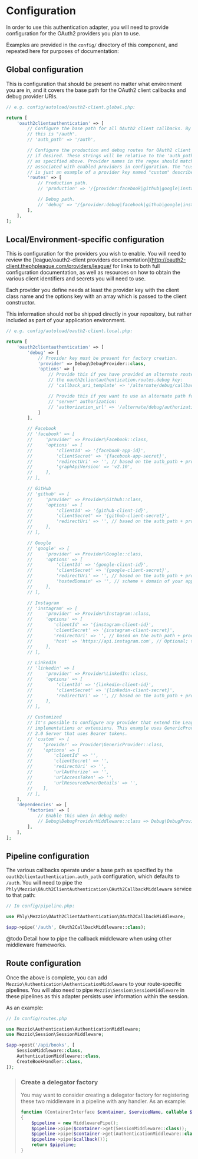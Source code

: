 # Configuration

In order to use this authentication adapter, you will need to provide
configuration for the OAuth2 providers you plan to use.

Examples are provided in the `config/` directory of this component, and repeated
here for purposes of documentation:

## Global configuration

This is configuration that should be present no matter what environment you are
in, and it covers the base path for the OAuth2 client callbacks and debug
provider URIs.

```php
// e.g. config/autoload/oauth2-client.global.php:

return [
    'oauth2clientauthentication' => [
        // Configure the base path for all OAuth2 client callbacks. By default,
        // this is "/auth".
        // 'auth_path' => '/auth',

        // Configure the production and debug routes for OAuth2 client callbacks
        // if desired. These strings will be relative to the 'auth_path' config
        // as specified above. Provider names in the regex should match the keys 
        // associated with enabled providers in configuration. The "custom" string 
        // is just an example of a provider key named "custom" described below.
        'routes' => [
            // Production path.
            // 'production' => '/{provider:facebook|github|google|instagram|linkedin|custom}[/oauth2callback]',

            // Debug path.
            // 'debug' => '/{provider:debug|facebook|github|google|instagram|linkedin|custom}[/oauth2callback]',
        ],
    ],
];
```

## Local/Environment-specific configuration

This is configuration for the providers you wish to enable. You will need to
review the [league/oauth2-client providers documentation](http://oauth2-client.thephpleague.com/providers/league/
for links to both full configuration documentation, as well as resources on how
to obtain the various client identifiers and secrets you will need to use.

Each provider you define needs at least the provider key with the client class name and 
the options key with an array which is passed to the client constructor.

This information should _not_ be shipped directly in your repository, but rather
included as part of your application environment.

```php
// e.g. config/autoload/oauth2-client.local.php:

return [
    'oauth2clientauthentication' => [
        'debug' => [
            // Provider key must be present for factory creation.
            'provider' => Debug\DebugProvider::class,
            'options' => [
                // Provide this if you have provided an alternate route path via
                // the oauth2clientauthentication.routes.debug key:
                // 'callback_uri_template' => '/alternate/debug/callback?code=%s&state=%s',

                // Provide this if you want to use an alternate path for the OAuth2
                // "server" authorization:
                // 'authorization_url' => '/alternate/debug/authorization',
            ]
        ],

        // Facebook
        // 'facebook' => [
        //     'provider' => Provider\Facebook::class,
        //     'options' => [
        //         'clientId' => '{facebook-app-id}',
        //         'clientSecret' => '{facebook-app-secret}',
        //         'redirectUri' => '', // based on the auth_path + production route; must be fully qualifed
        //         'graphApiVersion' => 'v2.10',
        //     ],
        // ],

        // GitHub
        // 'github' => [
        //     'provider' => Provider\Github::class,
        //     'options' => [
        //         'clientId' => '{github-client-id}',
        //         'clientSecret' => '{github-client-secret}',
        //         'redirectUri' => '', // based on the auth_path + production route; must be fully qualifed
        //     ],
        // ],

        // Google
        // 'google' => [
        //     'provider' => Provider\Google::class,
        //     'options' => [
        //         'clientId' => '{google-client-id}',
        //         'clientSecret' => '{google-client-secret}',
        //         'redirectUri' => '', // based on the auth_path + production route; must be fully qualifed
        //         'hostedDomain' => '', // scheme + domain of your app
        //     ],
        // ],

        // Instagram
        // 'instagram' => [
        //     'provider' => Provider\Instagram::class,
        //     'options' => [
        //        'clientId' => '{instagram-client-id}',
        //        'clientSecret' => '{instagram-client-secret}',
        //        'redirectUri' => '', // based on the auth_path + production route; must be fully qualifed
        //        'host' => 'https://api.instagram.com', // Optional; this is the default
        //     ],
        // ],

        // LinkedIn
        // 'linkedin' => [
        //     'provider' => Provider\LinkedIn::class,
        //     'options' => [
        //         'clientId' => '{linkedin-client-id}',
        //         'clientSecret' => '{linkedin-client-secret}',
        //         'redirectUri' => '', // based on the auth_path + production route; must be fully qualifed
        //     ],
        // ],

        // Customized
        // It's possible to configure any provider that extend the League AbstractProvider, including custom 
        // implementations or extensions. This example uses GenericProvider which can be used with any OAuth 
        // 2.0 Server that uses Bearer tokens.
        // 'custom' => [
        //    'provider' => Provider\GenericProvider::class,
        //    'options' => [
        //        'clientId' => '',
        //        'clientSecret' => '',
        //        'redirectUri' => '',
        //        'urlAuthorize' => '',
        //        'urlAccessToken' => '',
        //        'urlResourceOwnerDetails' => '',
        //    ],
        // ],
    ],
    'dependencies' => [
        'factories' => [
            // Enable this when in debug mode:
            // Debug\DebugProviderMiddleware::class => Debug\DebugProviderMiddlewareFactory::class,
        ],
    ],
];
```

## Pipeline configuration

The various callbacks operate under a base path as specified by the
`oauth2clientauthentication.auth_path` configuration, which defaults to `/auth`.
You will need to pipe the `Phly\Mezzio\OAuth2ClientAuthentication\OAuth2CallbackMiddleware`
service to that path:

```php
// In config/pipeline.php:

use Phly\Mezzio\OAuth2ClientAuthentication\OAuth2CallbackMiddleware;

$app->pipe('/auth', OAuth2CallbackMiddleware::class);
```

@todo Detail how to pipe the callback middleware when using other middleware frameworks.

## Route configuration

Once the above is complete, you can add
`Mezzio\Authentication\AuthenticationMiddleware` to your route-specific
pipelines. You will also need to pipe
`Mezzio\Session\SessionMiddleware` in these pipelines as this adapter
persists user information within the session.

As an example:

```php
// In config/routes.php

use Mezzio\Authentication\AuthenticationMiddleware;
use Mezzio\Session\SessionMiddleware;

$app->post('/api/books', [
    SessionMiddleware::class,
    AuthenticationMiddleware::class,
    CreateBookHandler::class,
]);
```

> ### Create a delegator factory
>
> You may want to consider creating a delegator factory for registering these
> two middleware in a pipeline with any handler. As an example:
>
> ```php
> function (ContainerInterface $container, $serviceName, callable $callback)
> {
>     $pipeline = new MiddlewarePipe();
>     $pipeline->pipe($container->get(SessionMiddleware::class));
>     $pipeline->pipe($container->get(AuthenticationMiddleware::class));
>     $pipeline->pipe($callback());
>     return $pipeline;
> }
> ```
